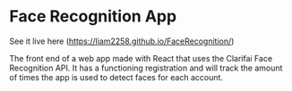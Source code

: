 # Face Recognition App

See it live here (https://liam2258.github.io/FaceRecognition/)

The front end of a web app made with React that uses the Clarifai Face Recognition API. It has a functioning registration and will track the amount of times the app is used to detect faces for each account.
